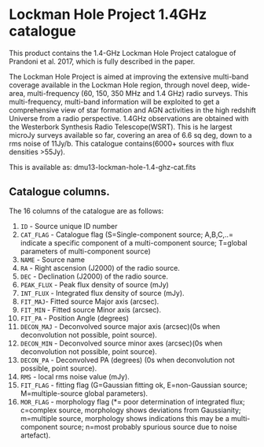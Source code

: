 # Lockman Hole Project 1.4GHz catalogue

This product contains the 1.4-GHz Lockman Hole Project
catalogue of Prandoni et al. 2017, which is fully described in
the paper. 

The Lockman Hole Project is aimed at improving the extensive multi-band coverage available in the Lockman Hole region, through novel deep, wide-area, multi-frequency (60, 150, 350 MHz and 1.4 GHz) radio surveys. This multi-frequency, multi-band information will be exploited to get a comprehensive view of star formation and AGN activities  in  the  high  redshift  Universe  from  a  radio  perspective. 1.4GHz observations are obtained with the Westerbork Synthesis Radio Telescope(WSRT). This is he largest microJy surveys available so far, covering an area of 6.6 sq deg, down to a rms noise of 11Jy/b. This catalogue contains(6000+ sources with flux densities >55Jy).

This is available as: dmu13-lockman-hole-1.4-ghz-cat.fits

## Catalogue columns.

The 16 columns of the catalogue are as follows: 

1. `ID` - Source unique ID number
2. `CAT_FLAG` - Catalogue flag (S=Single-component source; A,B,C,..= indicate a specific component of a multi-component source; T=global parameters of multi-component source)
3. `NAME` - Source name
4. `RA` - Right ascension (J2000) of the radio source.
5. `DEC` - Declination (J2000) of the radio source.
6. `PEAK_FLUX` - Peak flux density of source (mJy)
7. `INT_FLUX` - Integrated flux density of source (mJy). 
8. `FIT_MAJ`- Fitted source Major axis (arcsec).
9. `FIT_MIN` - Fitted source Minor axis (arcsec).
10. `FIT_PA` - Position Angle (degrees)
11. `DECON_MAJ` - Deconvolved source major axis (arcsec)(0s when deconvolution not possible, point source).
12. `DECON_MIN` - Deconvolved source minor axes (arcsec)(0s when deconvolution not possible, point source).
13. `DECON_PA` - Deconvolved PA (degrees) (0s when deconvolution not possible, point source).
14. `RMS` - local rms noise value (mJy).
15. `FIT_FLAG` - fitting flag (G=Gaussian fitting ok,  E=non-Gaussian source; M=multiple-source global parameters).
16. `MOR_FLAG` - morphology flag (*= poor determination of integrated flux; c=complex source, morphology shows deviations from Gaussianity;
m=multiple source, morphology shows indications this may be a multi-component source; n=most probably spurious source due to noise artefact).
